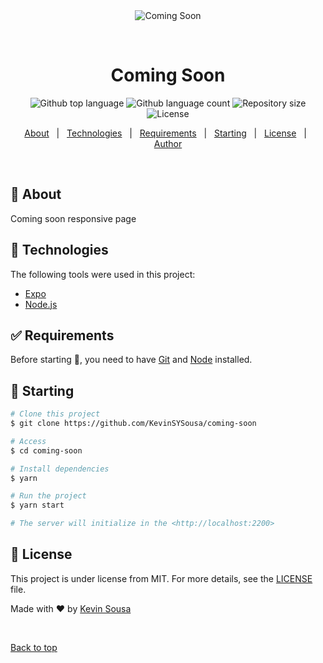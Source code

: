 <div align="center" id="top"> 
  <img src="./.github/app.gif" alt="Coming Soon" />

  &#xa0;


</div>

<h1 align="center">Coming Soon</h1>

<p align="center">
  <img alt="Github top language" src="https://img.shields.io/github/languages/top/KevinSYSousa/coming-soon?color=56BEB8">

  <img alt="Github language count" src="https://img.shields.io/github/languages/count/KevinSYSousa/coming-soon?color=56BEB8">

  <img alt="Repository size" src="https://img.shields.io/github/repo-size/KevinSYSousa/coming-soon?color=56BEB8">

  <img alt="License" src="https://img.shields.io/github/license/KevinSYSousa/coming-soon?color=56BEB8">

</p>


<p align="center">
  <a href="#dart-about">About</a> &#xa0; | &#xa0; 
  <a href="#rocket-technologies">Technologies</a> &#xa0; | &#xa0;
  <a href="#white_check_mark-requirements">Requirements</a> &#xa0; | &#xa0;
  <a href="#checkered_flag-starting">Starting</a> &#xa0; | &#xa0;
  <a href="#memo-license">License</a> &#xa0; | &#xa0;
  <a href="https://github.com/KevinSYSousa" target="_blank">Author</a>
</p>

<br>

## :dart: About ##

Coming soon responsive page

## :rocket: Technologies ##

The following tools were used in this project:

- [Expo](https://expo.io/)
- [Node.js](https://nodejs.org/en/)

## :white_check_mark: Requirements ##

Before starting :checkered_flag:, you need to have [Git](https://git-scm.com) and [Node](https://nodejs.org/en/) installed.

## :checkered_flag: Starting ##

```bash
# Clone this project
$ git clone https://github.com/KevinSYSousa/coming-soon

# Access
$ cd coming-soon

# Install dependencies
$ yarn

# Run the project
$ yarn start

# The server will initialize in the <http://localhost:2200>
```

## :memo: License ##

This project is under license from MIT. For more details, see the [LICENSE](LICENSE) file.


Made with :heart: by <a href="https://github.com/KevinSYSousa" target="_blank">Kevin Sousa</a>

&#xa0;

<a href="#top">Back to top</a>

